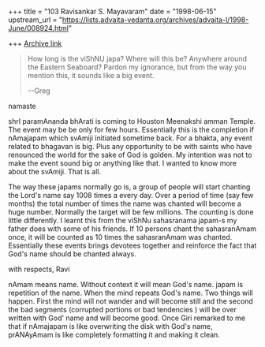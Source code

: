 +++
title = "103 Ravisankar S. Mayavaram"
date = "1998-06-15"
upstream_url = "https://lists.advaita-vedanta.org/archives/advaita-l/1998-June/008924.html"

+++
[Archive link](https://lists.advaita-vedanta.org/archives/advaita-l/1998-June/008924.html)

> How long is the viShNU japa?  Where will this be?  Anywhere around the
> Eastern Seaboard?  Pardon my ignorance, but from the way you mention this,
> it sounds like a big event.
>
> --Greg


namaste

shrI paramAnanda bhArati is coming to Houston Meenakshi amman Temple. The
event may be be only for few hours. Essentially this is the completion if
nAmajapam which svAmiji initiated sometime back. For a bhakta, any event
related to bhagavan is big. Plus any opportunity to be with saints who
have renounced the world for the sake of God is golden. My intention was
not to make the event sound big or anything like that. I wanted to know
more about the svAmiji. That is all.

The way these japams normally go is, a group of people will start chanting
the Lord's name say 1008 times a every day. Over a period of time (say few
months) the total number of times the name was chanted will become a huge
number. Normally the target will be few millions. The counting is done
little differently. I learnt this from the viShNu sahasranama japam-s my
father does with some of his friends. If 10 persons chant  the
sahasranAmam once, it will be counted as 10 times the sahasranAmam was
chanted. Essentially these events brings devotees together and reinforce
the fact that God's name should be chanted always.



with respects,
Ravi

nAmam means name. Without context it will mean God's name. japam is
repetition of the name. When the mind repeats God's name. Two things will
happen. First the mind will not wander and will become still and the
second the bad segments (corrupted portions or bad tendencies ) will be
over written with God' name and will become good. Once Giri remarked to me
that if nAmajapam is like overwriting the disk with God's name, prANAyAmam
is like completely formatting it and making it clean.

